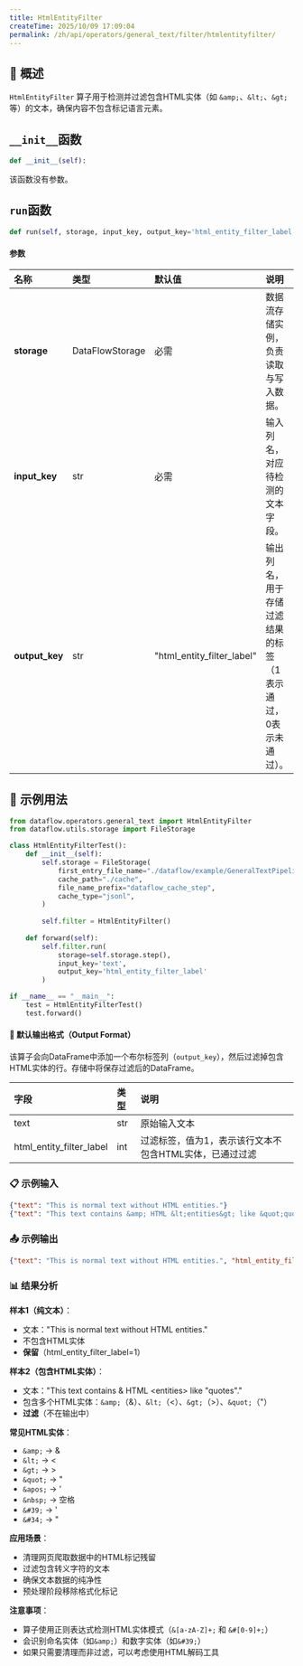 ```yaml
---
title: HtmlEntityFilter
createTime: 2025/10/09 17:09:04
permalink: /zh/api/operators/general_text/filter/htmlentityfilter/
---
```


## 📘 概述

`HtmlEntityFilter` 算子用于检测并过滤包含HTML实体（如 `&amp;`、`&lt;`、`&gt;` 等）的文本，确保内容不包含标记语言元素。

## `__init__`函数

```python
def __init__(self):
```

该函数没有参数。

## `run`函数

```python
def run(self, storage, input_key, output_key='html_entity_filter_label'):
```

#### 参数

| 名称          | 类型              | 默认值                       | 说明                                                         |
| :------------ | :---------------- | :--------------------------- | :----------------------------------------------------------- |
| **storage**   | DataFlowStorage   | 必需                         | 数据流存储实例，负责读取与写入数据。                         |
| **input_key** | str               | 必需                         | 输入列名，对应待检测的文本字段。                             |
| **output_key**| str               | "html_entity_filter_label" | 输出列名，用于存储过滤结果的标签（1表示通过，0表示未通过）。 |

## 🧠 示例用法

```python
from dataflow.operators.general_text import HtmlEntityFilter
from dataflow.utils.storage import FileStorage

class HtmlEntityFilterTest():
    def __init__(self):
        self.storage = FileStorage(
            first_entry_file_name="./dataflow/example/GeneralTextPipeline/html_entity_test_input.jsonl",
            cache_path="./cache",
            file_name_prefix="dataflow_cache_step",
            cache_type="jsonl",
        )
        
        self.filter = HtmlEntityFilter()
        
    def forward(self):
        self.filter.run(
            storage=self.storage.step(),
            input_key='text',
            output_key='html_entity_filter_label'
        )

if __name__ == "__main__":
    test = HtmlEntityFilterTest()
    test.forward()
```

#### 🧾 默认输出格式（Output Format）

该算子会向DataFrame中添加一个布尔标签列（`output_key`），然后过滤掉包含HTML实体的行。存储中将保存过滤后的DataFrame。

| 字段                      | 类型 | 说明                                                         |
| :------------------------ | :--- | :----------------------------------------------------------- |
| text                      | str  | 原始输入文本                                                 |
| html_entity_filter_label  | int  | 过滤标签，值为1，表示该行文本不包含HTML实体，已通过过滤    |

### 📋 示例输入

```json
{"text": "This is normal text without HTML entities."}
{"text": "This text contains &amp; HTML &lt;entities&gt; like &quot;quotes&quot;."}
```

### 📤 示例输出

```json
{"text": "This is normal text without HTML entities.", "html_entity_filter_label": 1}
```

### 📊 结果分析

**样本1（纯文本）**：
- 文本："This is normal text without HTML entities."
- 不包含HTML实体
- **保留**（html_entity_filter_label=1）

**样本2（包含HTML实体）**：
- 文本："This text contains &amp; HTML &lt;entities&gt; like &quot;quotes&quot;."
- 包含多个HTML实体：`&amp;`（&）、`&lt;`（<）、`&gt;`（>）、`&quot;`（"）
- **过滤**（不在输出中）

**常见HTML实体**：
- `&amp;` → &
- `&lt;` → <
- `&gt;` → >
- `&quot;` → "
- `&apos;` → '
- `&nbsp;` → 空格
- `&#39;` → '
- `&#34;` → "

**应用场景**：
- 清理网页爬取数据中的HTML标记残留
- 过滤包含转义字符的文本
- 确保文本数据的纯净性
- 预处理阶段移除格式化标记

**注意事项**：
- 算子使用正则表达式检测HTML实体模式（`&[a-zA-Z]+;` 和 `&#[0-9]+;`）
- 会识别命名实体（如`&amp;`）和数字实体（如`&#39;`）
- 如果只需要清理而非过滤，可以考虑使用HTML解码工具
